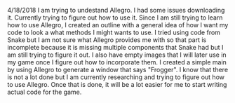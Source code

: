 4/18/2018 I am trying to undestand Allegro. I had some issues downloading it. Currently trying to figure out how to use it.
Since I am still trying to learn how to use Allegro, I created an outline with a general idea of how I want my code to look 
a what methods I might wants to use. I tried using code from Snake but I am not sure what Allegro provides me with so that
part is incomplete because it is missing multiple components that Snake had but I am still trying to figure it out.
I also have empty images that I will later use in my game once I figure out how to incorporate 
them. I created a simple main by using Allegro to generate a window that says "Frogger".
I know that there is not a lot done but I am currently researching and trying to figure out how to use Allegro. Once that is done, 
it will be a lot easier for me to start writing actual code for the game.
